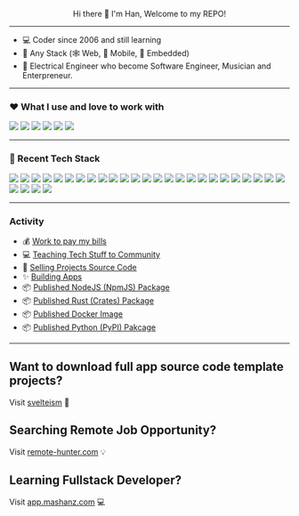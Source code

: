 <p align="center">
  Hi there 👋 I'm Han, Welcome to my REPO!
</p>
<hr>

- 💻 Coder since 2006 and still learning
- 🚩 Any Stack (🕸 Web, 📱 Mobile, 👾 Embedded)
- 🎹 Electrical Engineer who become Software Engineer, Musician and Enterpreneur.

<hr>

### ❤️ What I use and love to work with
![](https://img.shields.io/badge/Rust-000000?style=for-the-badge&logo=rust&logoColor=red)
![](https://img.shields.io/badge/SvelteKit-E34F26?style=for-the-badge&logo=svelte&logoColor=white)
![](https://img.shields.io/badge/TailwindCSS-white?style=for-the-badge&logo=tailwindcss&logoColor=blue)
![](https://img.shields.io/badge/Tauri-black?style=for-the-badge&logo=tauri&logoColor=white)
![](https://img.shields.io/badge/postgres-white?style=for-the-badge&logo=postgresql&logoColor=blue)
![](https://img.shields.io/badge/docker-blue?style=for-the-badge&logo=docker&logoColor=white)

<hr>

### 🧭 Recent Tech Stack
![](https://img.shields.io/badge/Markdown-000000?style=for-the-badge&logo=markdown&logoColor=white)
![](https://img.shields.io/badge/HTML5-E34F26?style=for-the-badge&logo=html5&logoColor=white)
![](https://img.shields.io/badge/CSS3-1572B6?style=for-the-badge&logo=css3&logoColor=white)
![](https://img.shields.io/badge/JAVASCRIPT-F7DF1E?style=for-the-badge&logo=javascript&logoColor=black)
![](https://img.shields.io/badge/PYTHON-1572B6?style=for-the-badge&logo=python&logoColor=white)
![](https://img.shields.io/badge/TypeScript-1572B6?style=for-the-badge&logo=typescript&logoColor=white)
![](https://img.shields.io/badge/FLASK-000000?style=for-the-badge&logo=flask&logoColor=white)
![](https://img.shields.io/badge/DJANGO-43853D?style=for-the-badge&logo=django&logoColor=white)
![](https://img.shields.io/badge/Bootstrap-563D7C?style=for-the-badge&logo=bootstrap&logoColor=white)
![](https://img.shields.io/badge/TailwindCSS-white?style=for-the-badge&logo=tailwindcss&logoColor=blue)
![](https://img.shields.io/badge/jQuery-0769AD?style=for-the-badge&logo=jquery&logoColor=white)
![](https://img.shields.io/badge/React-20232A?style=for-the-badge&logo=react&logoColor=61DAFB)
![](https://img.shields.io/badge/Svelte-E34F26?style=for-the-badge&logo=svelte&logoColor=white)
![](https://img.shields.io/badge/Google_Cloud-4285F4?style=for-the-badge&logo=google-cloud&logoColor=white)
![](https://img.shields.io/badge/postgres-white?style=for-the-badge&logo=postgresql&logoColor=blue)
![](https://img.shields.io/badge/mysql-white?style=for-the-badge&logo=mysql&logoColor=orange)
![](https://img.shields.io/badge/docker-blue?style=for-the-badge&logo=docker&logoColor=white)
![](https://img.shields.io/badge/arduino-white?style=for-the-badge&logo=arduino&logoColor=dark)
![](https://img.shields.io/badge/pytest-white?style=for-the-badge&logo=pytest&logoColor=dark)
![](https://img.shields.io/badge/pandas-black?style=for-the-badge&logo=pandas&logoColor=dark)
![](https://img.shields.io/badge/numpy-white?style=for-the-badge&logo=numpy&logoColor=blue)
![](https://img.shields.io/badge/vscode-black?style=for-the-badge&logo=visualstudiocode&logoColor=blue)
![](https://img.shields.io/badge/jupyter-white?style=for-the-badge&logo=jupyter&logoColor=orange)
![](https://img.shields.io/badge/github-black?style=for-the-badge&logo=github&logoColor=white)
![](https://img.shields.io/badge/anaconda-white?style=for-the-badge&logo=anaconda&logoColor=green)
![](https://img.shields.io/badge/Android-404D59?style=for-the-badge&logo=android&logoColor=4EA94B)
![](https://img.shields.io/badge/ubuntu-white?style=for-the-badge&logo=ubuntu&logoColor=orange)
![](https://img.shields.io/badge/windows-white?style=for-the-badge&logo=windows&logoColor=blue)
![](https://img.shields.io/badge/macos-white?style=for-the-badge&logo=apple&logoColor=silver)

<hr />

### Activity
- 💰 [Work to pay my bills](https://mashanz.com)
- 💻 [Teaching Tech Stuff to Community](https://app.mashanz.com)
- 🚀 [Selling Projects Source Code](https://svelteism.com)
- ✨ [Building Apps](https://github.com/mashanz?tab=repositories)
- 📦 [Published NodeJS (NpmJS) Package](https://www.npmjs.com/~mashanz)
- 📦 [Published Rust (Crates) Package](https://crates.io/users/mashanz)
- 📦 [Published Docker Image](https://hub.docker.com/u/mashanz)
- 📦 [Published Python (PyPI) Pakcage](https://pypi.org/manage/projects/)

<hr />

## Want to download full app source code template projects?

Visit [svelteism](https://svelteism.com) 🚀

## Searching Remote Job Opportunity?

Visit [remote-hunter.com](https://remote-hunter.com) 💡

## Learning Fullstack Developer?

Visit [app.mashanz.com](https://app.mashanz.com) 💻

